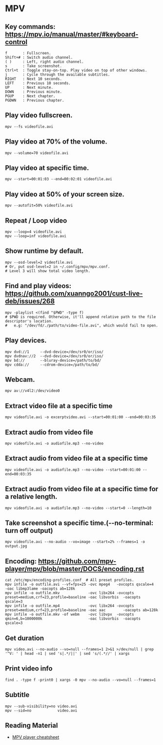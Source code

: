 # MPV

## Key commands: https://mpv.io/manual/master/#keyboard-control
    f       : Fullscreen.
    Shift+# : Switch audio channel.
    ( )     : Left, right audio channel.
    s       : Take screenshot.
    Ctrl+t  : Toggle stay-on-top. Play video on top of other windows.
    j       : Cycle through the available subtitles.
    RIGHT   : Next 10 seconds.
    LEFT    : Previous 10 seconds.
    UP      : Next minute.
    DOWN    : Previous minute.
    PGUP    : Next chapter.
    PGDWN   : Previous chapter.
 
## Play video fullscreen.
    mpv --fs videofile.avi
 
## Play video at 70% of the volume.
    mpv --volume=70 videofile.avi
 
## Play video at specific time.
    mpv --start=00:01:03 --end=00:02:01 videofile.avi
 
##  Play video at 50% of your screen size.
    mpv --autofit=50% videofile.avi
 
## Repeat / Loop video
    mpv --loop=4 videofile.avi
    mpv --loop=inf videofile.avi
 
## Show runtime by default.
    mpv --osd-level=2 videofile.avi
    # Or, put osd-level=2 in ~/.config/mpv/mpv.conf.
    # Level 3 will show total video length.
 
## Find and play videos: https://github.com/xuanngo2001/cust-live-deb/issues/268
    mpv -playlist <(find "$PWD" -type f)
    # $PWD is required. Otherwise, it'll append relative path to the file descriptor's location.
    #   e.g: "/dev/fd/./path/to/video-file.avi", which would fail to open.  
 
## Play devices.
    mpv dvd://1     --dvd-device=/dev/sr0/or/iso/
    mpv dvdnav://2  --dvd-device=/dev/sr0/or/iso/
    mpv bd://       --bluray-device=/path/to/bd/
    mpv cdda://     --cdrom-device=/path/to/bd/

## Webcam.
    mpv av://v4l2:/dev/video0
 
## Extract video file at a specific time
    mpv videofile.avi -o excerptvideo.avi --start=00:01:00 --end=00:03:35
 
## Extract audio from video file
    mpv videofile.avi -o audiofile.mp3 --no-video
 
## Extract audio from video file at a specific time
    mpv videofile.avi -o audiofile.mp3 --no-video --start=00:01:00 --end=00:03:35
 
## Extract audio from video file at a specific time for a relative length.
    mpv videofile.avi -o audiofile.mp3 --no-video --start=0 --length=10
 
## Take screenshot a specific time.(--no-terminal: turn off output)
    mpv videofile.avi --no-audio --vo=image --start=2% --frames=1 -o output.jpg
 
## Encoding: https://github.com/mpv-player/mpv/blob/master/DOCS/encoding.rst
    cat /etc/mpv/encoding-profiles.conf  # All preset profiles.
    mpv infile -o outfile.avi --vf=fps=25 -ovc mpeg4   -ovcopts qscale=4                              -oac libmp3lame -oacopts ab=128k
    mpv infile -o outfile.mkv             -ovc libx264 -ovcopts preset=medium,crf=23,profile=baseline -oac libvorbis  -oacopts qscale=3
    mpv infile -o outfile.mp4             -ovc libx264 -ovcopts preset=medium,crf=23,profile=baseline -oac aac        -oacopts ab=128k
    mpv infile -o outfile.mkv -of webm    -ovc libvpx  -ovcopts qmin=6,b=1000000k                     -oac libvorbis  -oacopts qscale=3
 
## Get duration
    mpv video.avi --no-audio --vo=null --frames=1 2>&1 >/dev/null | grep '^V: ' | head -n1 | sed 's|.*/||' | sed 's/(.*//' | xargs
 
## Print video info
    find . -type f -print0 | xargs -0 mpv --no-audio --vo=null --frames=1
 
## Subtitle
    mpv --sub-visibility=no video.avi
    mpv --sid=no            video.avi
    
    
    
## Reading Material
- [MPV player cheatsheet](https://openwritings.net/pg/bash/mpv-player-cheatsheet)
